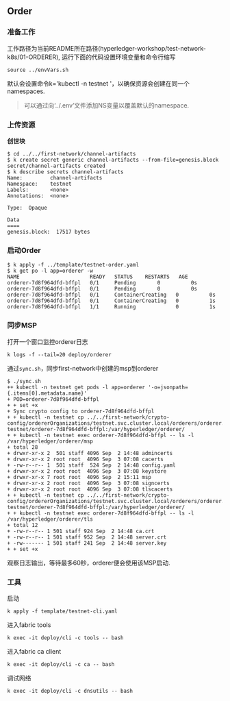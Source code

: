 ## Order


### 准备工作

工作路径为当前README所在路径(hyperledger-workshop/test-network-k8s/01-ORDERER), 运行下面的代码设置环境变量和命令行缩写

```
source ../envVars.sh
```

默认会设置命令k='kubectl -n testnet '，以确保资源会创建在同一个namespaces.
> 可以通过向‘../.env’文件添加NS变量以覆盖默认的namespace.

### 上传资源

**创世块**

```
$ cd ../../first-network/channel-artifacts
$ k create secret generic channel-artifacts --from-file=genesis.block
secret/channel-artifacts created
$ k describe secrets channel-artifacts
Name:         channel-artifacts
Namespace:    testnet
Labels:       <none>
Annotations:  <none>

Type:  Opaque

Data
====
genesis.block:  17517 bytes
```

### 启动Order


```
$ k apply -f ../template/testnet-order.yaml
$ k get po -l app=orderer -w
NAME                       READY   STATUS    RESTARTS   AGE
orderer-7d8f964dfd-bffpl   0/1     Pending       0          0s
orderer-7d8f964dfd-bffpl   0/1     Pending       0          0s
orderer-7d8f964dfd-bffpl   0/1     ContainerCreating   0          0s
orderer-7d8f964dfd-bffpl   0/1     ContainerCreating   0          1s
orderer-7d8f964dfd-bffpl   1/1     Running             0          1s
```


### 同步MSP

打开一个窗口监控orderer日志
```
k logs -f --tail=20 deploy/orderer
```

通过`sync.sh`，同步first-network中创建的msp到orderer
```
$ ./sync.sh
++ kubectl -n testnet get pods -l app=orderer '-o=jsonpath={.items[0].metadata.name}'
+ POD=orderer-7d8f964dfd-bffpl
+ + set +x
+ Sync crypto config to orderer-7d8f964dfd-bffpl
+ + kubectl -n testnet cp ../../first-network/crypto-config/ordererOrganizations/testnet.svc.cluster.local/orderers/orderer.testnet.svc.cluster.local/msp testnet/orderer-7d8f964dfd-bffpl:/var/hyperledger/orderer/
+ + kubectl -n testnet exec orderer-7d8f964dfd-bffpl -- ls -l /var/hyperledger/orderer/msp
+ total 28
+ drwxr-xr-x 2  501 staff 4096 Sep  2 14:48 admincerts
+ drwxr-xr-x 2 root root  4096 Sep  3 07:08 cacerts
+ -rw-r--r-- 1  501 staff  524 Sep  2 14:48 config.yaml
+ drwxr-xr-x 2 root root  4096 Sep  3 07:08 keystore
+ drwxr-xr-x 7 root root  4096 Sep  2 15:11 msp
+ drwxr-xr-x 2 root root  4096 Sep  3 07:08 signcerts
+ drwxr-xr-x 2 root root  4096 Sep  3 07:08 tlscacerts
+ + kubectl -n testnet cp ../../first-network/crypto-config/ordererOrganizations/testnet.svc.cluster.local/orderers/orderer.testnet.svc.cluster.local/tls testnet/orderer-7d8f964dfd-bffpl:/var/hyperledger/orderer/
+ + kubectl -n testnet exec orderer-7d8f964dfd-bffpl -- ls -l /var/hyperledger/orderer/tls
+ total 12
+ -rw-r--r-- 1 501 staff 924 Sep  2 14:48 ca.crt
+ -rw-r--r-- 1 501 staff 952 Sep  2 14:48 server.crt
+ -rw------- 1 501 staff 241 Sep  2 14:48 server.key
+ + set +x
```

观察日志输出，等待最多60秒，orderer便会使用该MSP启动.

### 工具

启动
```
k apply -f template/testnet-cli.yaml
```

进入fabric tools
```
k exec -it deploy/cli -c tools -- bash
```

进入fabric ca client
```
k exec -it deploy/cli -c ca -- bash
```

调试网络
```
k exec -it deploy/cli -c dnsutils -- bash
```

